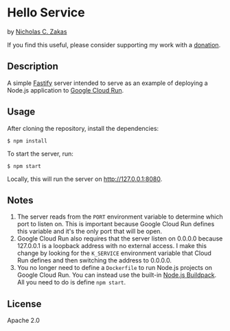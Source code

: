 # Hello Service

by [Nicholas C. Zakas](https://humanwhocodes.com)

If you find this useful, please consider supporting my work with a [donation](https://humanwhocodes.com/donate).

## Description

A simple [Fastify](https://www.fastify.io/) server intended to serve as an example of deploying a Node.js application to [Google Cloud Run](https://cloud.google.com/run/).

## Usage

After cloning the repository, install the dependencies:

```
$ npm install
```

To start the server, run:

```
$ npm start
```

Locally, this will run the server on http://127.0.0.1:8080.

## Notes

1. The server reads from the `PORT` environment variable to determine which port to listen on. This is important because Google Cloud Run defines this variable and it's the only port that will be open.
1. Google Cloud Run also requires that the server listen on 0.0.0.0 because 127.0.0.1 is a loopback address with no external access. I make this change by looking for the `K_SERVICE` environment variable that Cloud Run defines and then switching the address to 0.0.0.0.
1. You no longer need to define a `Dockerfile` to run Node.js projects on Google Cloud Run. You can instead use the built-in [Node.js Buildpack](https://github.com/GoogleCloudPlatform/buildpacks). All you need to do is define `npm start`.

## License

Apache 2.0

